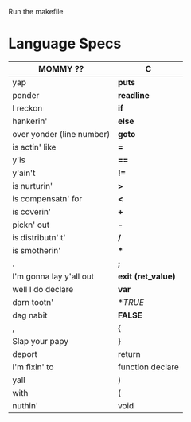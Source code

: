 Run the makefile

# Language Specs
|                 MOMMY ??                 |            C           |
|------------------------------------------|-------------------------|
| yap                                      |  **puts**               |
| ponder                                   |  **readline**           |
| I reckon                                 |  **if**                 |
| hankerin'                                |  **else**               |
| over yonder (line number)                |  **goto**               |
| is actin' like                           |  **=**                  |
| y'is                                     |  **==**                 |
| y'ain't                                  |  **!=**                 |
| is nurturin'                             |  **>**                  |
| is compensatn' for                       |  **<**                  |
| is coverin'                              |  **+**                  |
| pickn' out                               |  **-**                  |
| is distributn' t'                        |  **/**                  |
| is smotherin'                            |  __*__                  |
| .                                        |  **;**                  |
| I'm gonna lay y'all out                  |  **exit (ret_value)**   |
| well I do declare                        | **var**                 |
| darn tootn'                              | **TRUE*                 |
| dag nabit                                | **FALSE**               |
| ,                                        | {                       |
| Slap your papy                           | }                       |                   
| deport                                   | return                  |
| I'm fixin' to                            | function declare        |
| yall                                     | )                       |
| with                                     | (                       |
| nuthin'                                  | void                    |